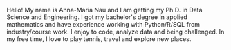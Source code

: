 Hello! My name is Anna-Maria Nau and I am getting my Ph.D. in Data Science and Engineering. I got my bachelor's degree in applied mathematics and have experience working with Python/R/SQL from industry/course work. I enjoy to code, analyze data and being challenged. In my free time, I love to play tennis, travel and explore new places.
